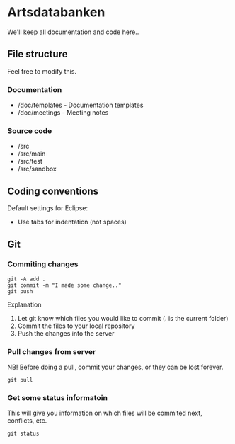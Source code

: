 # Artsdatabanken

We'll keep all documentation and code here..

## File structure

Feel free to modify this.

### Documentation

* /doc/templates - Documentation templates
* /doc/meetings - Meeting notes


### Source code

* /src
* /src/main
* /src/test
* /src/sandbox

## Coding conventions

Default settings for Eclipse:

* Use tabs for indentation (not spaces)

## Git

### Commiting changes

	git -A add .	
	git commit -m "I made some change.."
	git push

Explanation

1. Let git know which files you would like to commit (. is the current folder)
2. Commit the files to your local repository
3. Push the changes into the server

### Pull changes from server

NB! Before doing a pull, commit your changes, or they can be lost forever.

	git pull

### Get some status informatoin

This will give you information on which files will be commited next, conflicts, etc.

	git status
